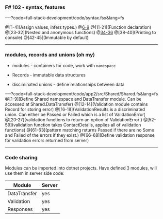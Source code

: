 
### F# 102 - syntax, features

---?code=full-stack-development/code/syntax.fsx&lang=fs

@[1-4](Assign values, infers types.)
@[6-9](Lists)
@[11-21](Function declaration)
@[23-32](Nested and anonymous functions)
@[34-36](Tuples)
@[38-40](Printing to console)
@[42-45](Immutable by default)

---

### modules, records and unions (oh my)

- modules - containers for code, work with `namespace`

- Records - immutable data structures

- disciminated unions - define relationships between data


---?code=full-stack-development/code/app2/src/Shared/Shared.fs&lang=fs
@[1-9](Define Shared namespace and DataTransfer module. Can be accessed at Shared.DataTransfer)
@[12-14](Validation module contains Record for storing error)
@[16-18](ValidationResults is a discriminated union. Can either be Passed or Failed which is a list of ValidationError)
@[20-27](validation functions to return an option of ValidationError )
@[52-59](validation function takes ContactDetails, applies all of validation functions)
@[61-63](pattern matching returns Passed if there are no Some<ValidationError> and Failed of the errors if they exist.)
@[66-68](Define validation response for validation errors returned from server)

--- 

### Code sharing

Modules can be imported into dotnet projects. Have defined 3 modules, will use them in server side code:

| Module       | Server |
| ------------ | ------ |
| DataTransfer |  yes   |
| Validation   |  yes   |
| Responses    |  yes   |

